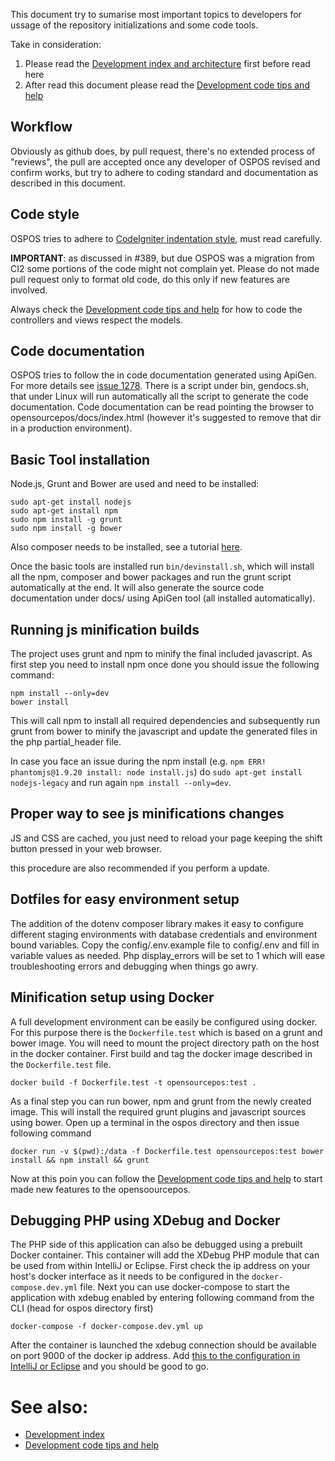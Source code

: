 This document try to sumarise most important topics to developers for ussage of the repository initializations and some code tools.

Take in consideration:

1. Please read the [Development index and architecture](OSPOS-development-index#tech-architecture) first before read here
2. After read this document please read the [Development code tips and help](OSPOS-development-index#development-code-tips-and-help)

## Workflow

Obviously as github does, by pull request, there's no extended process of "reviews", the pull are accepted once any developer of OSPOS revised and confirm works, but try to adhere to coding standard and documentation as described in this document.

## Code style

OSPOS tries to adhere to [CodeIgniter indentation style](https://www.codeigniter.com/user_guide/general/styleguide.html), must read carefully.

**IMPORTANT**: as discussed in #389, but due OSPOS was a migration from CI2 some portions of the code might not complain yet. Please do not made pull request only to format old code, do this only if new features are involved.

Always check the [Development code tips and help](OSPOS-development-index#development-code-tips-and-help) for how to code the controllers and views respect the models.

## Code documentation

OSPOS tries to follow the in code documentation generated using ApiGen. For more details see [issue 1278](https://github.com/jekkos/opensourcepos/issues/1278).
There is a script under bin, gendocs.sh, that under Linux will run automatically all the script to generate the code documentation.
Code documentation can be read pointing the browser to opensourcepos/docs/index.html (however it's suggested to remove that dir in a production environment).

## Basic Tool installation

Node.js, Grunt and Bower are used and need to be installed:

    sudo apt-get install nodejs
    sudo apt-get install npm
    sudo npm install -g grunt
    sudo npm install -g bower

Also composer needs to be installed, see a tutorial [here](https://www.digitalocean.com/community/tutorials/how-to-install-and-use-composer-on-ubuntu-16-04).

Once the basic tools are installed run `bin/devinstall.sh`, which will install all the npm, composer and bower packages and run the grunt script automatically at the end. It will also generate the source code documentation under docs/ using ApiGen tool (all installed automatically).

## Running js minification builds

The project uses grunt and npm to minify the final included javascript.
As first step you need to install npm once done you should issue the following command:

    npm install --only=dev
    bower install

This will call npm to install all required dependencies and subsequently run grunt from bower to minify the javascript and update the generated files in the php partial_header file.

In case you face an issue during the npm install (e.g. `npm ERR! phantomjs@1.9.20 install: node install.js`) do `sudo apt-get install nodejs-legacy` and run again `npm install --only=dev`.

## Proper way to see js minifications changes

JS and CSS are cached, you just need to reload your page keeping the shift button pressed in your web browser.

this procedure are also recommended if you perform a update.

## Dotfiles for easy environment setup
The addition of the dotenv composer library makes it easy to configure different staging environments with database credentials and environment bound variables. Copy the config/.env.example file to config/.env and fill in variable values as needed. Php display_errors will be set to 1 which will ease troubleshooting errors and debugging when things go awry.

## Minification setup using Docker

A full development environment can be easily be configured using docker. For this purpose there is the `Dockerfile.test` which is based on a grunt and bower image. You will need to mount the project directory path on the host in the docker container. First build and tag the docker image described in the `Dockerfile.test` file.

`docker build -f Dockerfile.test -t opensourcepos:test .`

As a final step you can run bower, npm and grunt from the newly created image. This will install the required grunt plugins and javascript sources using bower. Open up a terminal in the ospos directory and then issue following command

`docker run -v $(pwd):/data -f Dockerfile.test opensourcepos:test bower install && npm install && grunt`

Now at this poin you can follow the [Development code tips and help](OSPOS-development-index#development-code-tips-and-help) to start made new features to the opensoourcepos.

## Debugging PHP using XDebug and Docker

The PHP side of this application can also be debugged using a prebuilt Docker container. This container will add the XDebug PHP module that can be used from within IntelliJ or Eclipse. First check the ip address on your host's docker interface as it needs to be configured in the `docker-compose.dev.yml` file. Next you can use docker-compose to start the application with xdebug enabled by entering following command from the CLI (head for ospos directory first)

`docker-compose -f docker-compose.dev.yml up`

After the container is launched the xdebug connection should be available on port 9000 of the docker ip address. Add [this to the configuration in IntelliJ or Eclipse](https://gist.github.com/chadrien/c90927ec2d160ffea9c4) and you should be good to go.

# See also: 

* [Development index](OSPOS-development-index#tech-architecture)
* [Development code tips and help](OSPOS-development-index#development-code-tips-and-help)